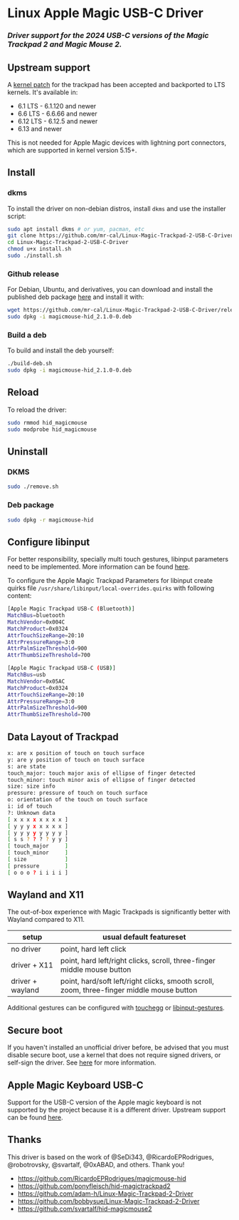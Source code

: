 # Linux Apple Magic USB-C Driver

### *Driver support for the 2024 USB-C versions of the Magic Trackpad 2 and Magic Mouse 2.*

## Upstream support

A [kernel patch](https://patchwork.kernel.org/project/linux-input/patch/20241110002816.6064-1-callahankovacs@gmail.com/) for the trackpad has been accepted and backported to LTS kernels. It's available in:

* 6.1 LTS - 6.1.120 and newer
* 6.6 LTS - 6.6.66 and newer
* 6.12 LTS - 6.12.5 and newer
* 6.13 and newer

This is not needed for Apple Magic devices with lightning port connectors, which are supported in kernel version 5.15+.

## Install

### dkms

To install the driver on non-debian distros, install `dkms` and use the installer script:

```bash
sudo apt install dkms # or yum, pacman, etc
git clone https://github.com/mr-cal/Linux-Magic-Trackpad-2-USB-C-Driver.git
cd Linux-Magic-Trackpad-2-USB-C-Driver
chmod u+x install.sh
sudo ./install.sh
```

### Github release

For Debian, Ubuntu, and derivatives, you can download and install the published deb package [here](https://github.com/mr-cal/Linux-Magic-Trackpad-2-USB-C-Driver/releases) and install it with:

```bash
wget https://github.com/mr-cal/Linux-Magic-Trackpad-2-USB-C-Driver/releases/download/latest/magicmouse-hid_2.1.0-0.deb
sudo dpkg -i magicmouse-hid_2.1.0-0.deb
```

### Build a deb

To build and install the deb yourself:

```bash
./build-deb.sh
sudo dpkg -i magicmouse-hid_2.1.0-0.deb
```

## Reload

To reload the driver:

```bash
sudo rmmod hid_magicmouse
sudo modprobe hid_magicmouse
```

## Uninstall

### DKMS

```bash
sudo ./remove.sh
```

### Deb package

```bash
sudo dpkg -r magicmouse-hid
```

## Configure libinput
For better responsibility, specially multi touch gestures, libinput parameters need to be implemented.
More information can be found [here](https://askubuntu.com/questions/1283762/custom-libinput-quirk-for-apple-magic-trackpad-2).  

To configure the Apple Magic Trackpad Parameters for libinput create quirks file `/usr/share/libinput/local-overrides.quirks` with following content:  
```bash
[Apple Magic Trackpad USB-C (Bluetooth)]
MatchBus=bluetooth
MatchVendor=0x004C
MatchProduct=0x0324
AttrTouchSizeRange=20:10
AttrPressureRange=3:0
AttrPalmSizeThreshold=900
AttrThumbSizeThreshold=700

[Apple Magic Trackpad USB-C (USB)]
MatchBus=usb
MatchVendor=0x05AC
MatchProduct=0x0324
AttrTouchSizeRange=20:10
AttrPressureRange=3:0
AttrPalmSizeThreshold=900
AttrThumbSizeThreshold=700
```

## Data Layout of Trackpad

```bash
x: are x position of touch on touch surface
y: are y position of touch on touch surface
s: are state
touch_major: touch major axis of ellipse of finger detected
touch_minor: touch minor axis of ellipse of finger detected
size: size info
pressure: pressure of touch on touch surface
o: orientation of the touch on touch surface
i: id of touch
?: Unknown data
[ x x x x x x x x ]
[ y y y x x x x x ]
[ y y y y y y y y ]
[ s s ? ? ? ? y y ]
[ touch_major     ]
[ touch_minor     ]
[ size            ]
[ pressure        ]
[ o o o ? i i i i ]
```

## Wayland and X11

The out-of-box experience with Magic Trackpads is significantly better with Wayland compared to X11.

| setup | usual default featureset |
| -- | -- |
| no driver | point, hard left click |
| driver + X11 | point, hard left/right clicks, scroll, three-finger middle mouse button |
| driver + wayland | point, hard/soft left/right clicks, smooth scroll, zoom, three-finger middle mouse button |

Additional gestures can be configured with [touchegg](https://github.com/JoseExposito/touchegg) or [libinput-gestures](https://github.com/bulletmark/libinput-gestures).


## Secure boot

If you haven't installed an unofficial driver before, be advised that you must disable secure boot, use a kernel that does not require signed drivers, or self-sign the driver. See [here](https://askubuntu.com/questions/755238/why-disabling-secure-boot-is-enforced-policy-when-installing-3rd-party-modules) for more information.

## Apple Magic Keyboard USB-C

Support for the USB-C version of the Apple magic keyboard is not supported by the project because it is a different driver.
Upstream support can be found [here](https://patchwork.kernel.org/project/linux-input/patch/20250112041314.11661-1-YevgenVovk@ukr.net/).

## Thanks

This driver is based on the work of @SeDi343, @RicardoEPRodrigues, @robotrovsky, @svartalf, @0xABAD, and others. Thank you!

* https://github.com/RicardoEPRodrigues/magicmouse-hid
* https://github.com/ponyfleisch/hid-magictrackpad2
* https://github.com/adam-h/Linux-Magic-Trackpad-2-Driver
* https://github.com/bobbysue/Linux-Magic-Trackpad-2-Driver
* https://github.com/svartalf/hid-magicmouse2
